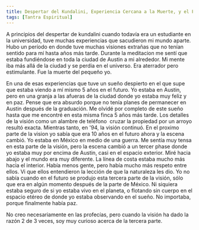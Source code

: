 ```yaml
---
title: Despertar del Kundalini, Experiencia Cercana a la Muerte, y el Futuro
tags: [Tantra Espiritual]
---
```

A principios del despertar de kundalini cuando todavía era un estudiante en la universidad, tuve muchas experiencias que sacudieron mi mundo aparte. Hubo un período en donde tuve muchas visiones extrañas que no tenían sentido para mí hasta años más tarde. Durante la meditacion me sentí que estaba fundiéndose en toda la ciudad de Austin a mi alrededor. Mi mente iba más allá de la ciudad y se perdia en el universo. Era aterrador pero estimulante. Fue la muerte del pequeño yo. 

En una de esas experiencias que tuve un sueño despierto en el que supe que estaba viendo a mí mismo 5 años en el futuro. Yo estaba en Austin, pero en una granja a las afueras de la ciudad donde yo estaba muy feliz y en paz. Pense que era absurdo porque no tenía planes de permanecer en Austin después de la graduación. Me olvidé por completo de este sueño hasta que me encontré en esta misma finca 5 años más tarde. Los detalles de la visión como un alambre de teléfono  cruzar la propiedad por un arroyo resultó exacta. Mientras tanto, en '94, la visión continuó. En el proximo parte de la vision yo sabía que era 10 años en el futuro ahora y la escena cambió. Yo estaba en México en medio de una guerra. Me sentía muy tensa en esta parte de la visión, pero la escena cambió a un tercer phase donde yo estaba muy por encima de Austin, casi en el espacio exterior. Miré hacia abajo y el mundo era muy diferente. La línea de costa estaba mucho más hacia el interior. Había menos gente, pero había mucho más respeto entre ellos. Vi que ellos entendieron la lección de que la naturaleza les dio. Yo no sabía cuando en el futuro se produjo esta tercera parte de la visión, sólo que era en algún momento después de la parte de México. Ni siquiera estaba seguro de si yo estaba vivo en el planeta, o flotando sin cuerpo en el espacio etéreo de donde yo estaba observando en el sueño. No importaba, porque finalmente había paz.

No creo necesariamente en las profecías, pero cuando la visión ha dado la razón 2 de 3 veces, soy muy curioso acerca de la tercera parte.
